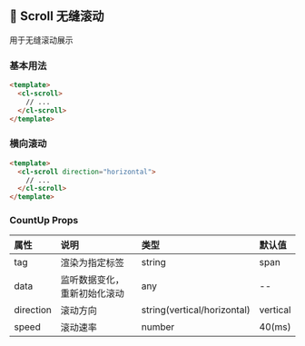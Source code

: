 ## :lollipop: Scroll 无缝滚动
用于无缝滚动展示
### 基本用法
```html
<template>
  <cl-scroll>
    // ...
  </cl-scroll>
</template>
```
### 横向滚动
```html
<template>
  <cl-scroll direction="horizontal">
    // ...
  </cl-scroll>
</template>
```
### CountUp Props
| 属性      | 说明                         | 类型                        | 默认值   |
|:----------|:-----------------------------|:----------------------------|:---------|
| tag       | 渲染为指定标签               | string                      | span     |
| data      | 监听数据变化，重新初始化滚动 | any                         | --       |
| direction | 滚动方向                     | string(vertical/horizontal) | vertical |
| speed     | 滚动速率                     | number                      | 40(ms)   |